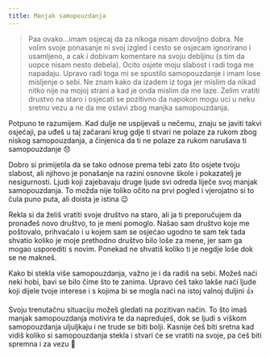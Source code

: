 ```yaml
---
title: Manjak samopouzdanja
---
```


> Paa ovako...imam osjecaj da za nikoga nisam dovoljno dobra. Ne volim svoje ponasanje ni svoj izgled i cesto se osjecam ignorirano i usamljeno, a cak i dobivam komentare na svoju debljinu (s tim da uopce nisam nesto debela). Ocito osjete moju slabost i radi toga me napadaju. Upravo radi toga mi se spustilo samopouzdanje i imam lose misljenje o sebi. Ne znam kako da izadem iz toga jer mislim da nikad nitko nije na mojoj strani a kad je onda mislim da me laze. Zelim vratiti drustvo na staro i osjecati se pozitivno da napokon mogu uci u neku sretnu vezu a ne da me ostavi zbog manjka samopouzdanja.

Potpuno te razumijem. Kad dulje ne uspijevaš u nečemu, znaju se javiti takvi osjećaji, pa uđeš u taj začarani krug gdje ti stvari ne polaze za rukom zbog niskog samopouzdanja, a činjenica da ti ne polaze za rukom narušava ti samopouzdanje :disappointed:

Dobro si primijetila da se tako odnose prema tebi zato što osjete tvoju slabost, ali njihovo je ponašanje na razini osnovne škole i pokazatelj je nesigurnosti. Ljudi koji zajebavaju druge ljude svi odreda liječe svoj manjak samopouzdanja. To možda nije toliko očito na prvi pogled i vjerojatno si to čula puno puta, ali doista je istina :wink:

Rekla si da želiš vratiti svoje društvo na staro, ali ja ti preporučujem da pronađeš novo društvo, to je meni pomoglo. Našao sam društvo koje me poštovalo, prihvaćalo i u kojem sam se osjećao ugodno te sam tek tada shvatio koliko je moje prethodno društvo bilo loše za mene, jer sam ga mogao usporediti s novim. Ponekad ne shvatiš koliko ti je negdje loše dok se ne makneš.

Kako bi stekla više samopouzdanja, važno je i da radiš na sebi. Možeš naći neki hobi, bavi se bilo čime što te zanima. Upravo ćeš tako lakše naći ljude koji dijele tvoje interese i s kojima bi se mogla naći na istoj valnoj duljini :+1:

Svoju trenutačnu situaciju možeš gledati na pozitivan način. To što imaš manjak samopouzdanja motivira te da napreduješ, dok se ljudi s viškom samopouzdanja uljuljkaju i ne trude se biti bolji. Kasnije ćeš biti sretna kad vidiš koliko si samopouzdanja stekla i stvari će se vratiti na svoje, pa ćeš biti spremna i za vezu :sparkling_heart:
